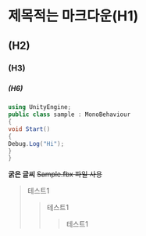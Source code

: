 # 제목적는 마크다운(H1)
## (H2)
### (H3)
####
#####
##### (H6)

```cs
using UnityEngine;
public class sample : MonoBehaviour
{
void Start()
{
Debug.Log("Hi");
}
}
```
**굵은 글씨**
~~Sample.fbx 파일 사용~~ 
> 테스트1
>> 테스트1
>>> 테스트1
